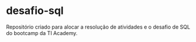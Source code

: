 # desafio-sql
Repositório criado para alocar a resolução de atividades e o desafio de SQL do bootcamp da TI Academy.
